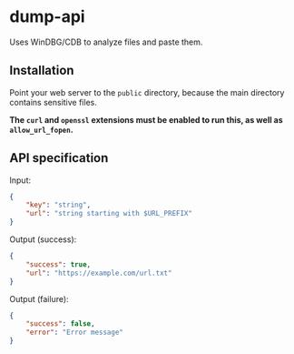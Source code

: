 # dump-api

Uses WinDBG/CDB to analyze files and paste them.

## Installation
Point your web server to the `public` directory, because the main directory contains sensitive files.

**The `curl` and `openssl` extensions must be enabled to run this, as well as `allow_url_fopen`.**

## API specification
Input:
```json
{
    "key": "string",
    "url": "string starting with $URL_PREFIX"
}
```
Output (success):
```json
{
    "success": true,
    "url": "https://example.com/url.txt"
}
```
Output (failure):

```json
{
    "success": false,
    "error": "Error message"
}
```
